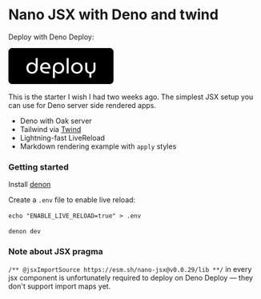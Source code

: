 # Nano JSX with Deno and twind 

Deploy with Deno Deploy:

[![](./public/deno-deploy-button.svg)](https://dash.deno.com/new?url=https://raw.githubusercontent.com/zbndm/deno-nano-jsx-twind-live-reload/master/src/server.ts?token=GHSAT0AAAAAABZ73CIJRRQN2CL6W2HNJLJ4Y2MK4UQ)

This is the starter I wish I had two weeks ago. The simplest JSX setup you can use for Deno server side rendered apps.

- Deno with Oak server
- Tailwind via [Twind](https://twind.dev/)
- Lightning-fast LiveReload 
- Markdown rendering example with `apply` styles

### Getting started

Install [denon](https://deno.land/x/denon@2.5.0)

Create a `.env` file to enable live reload: 

`echo "ENABLE_LIVE_RELOAD=true" > .env`

`denon dev` 

### Note about JSX pragma

`/** @jsxImportSource https://esm.sh/nano-jsx@v0.0.29/lib **/` in every jsx component is unfortunately required to deploy on Deno Deploy — they don't support import maps yet. 
